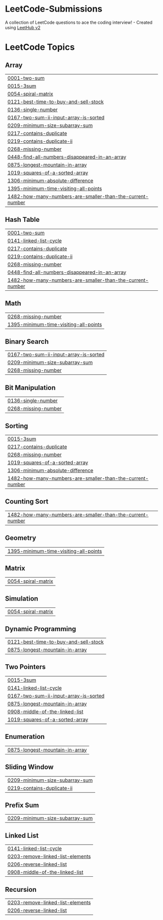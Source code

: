 # LeetCode-Submissions
A collection of LeetCode questions to ace the coding interview! - Created using [LeetHub v2](https://github.com/arunbhardwaj/LeetHub-2.0)

<!---LeetCode Topics Start-->
# LeetCode Topics
## Array
|  |
| ------- |
| [0001-two-sum](https://github.com/nihalshetty-boop/LeetCode-Submissions/tree/master/0001-two-sum) |
| [0015-3sum](https://github.com/nihalshetty-boop/LeetCode-Submissions/tree/master/0015-3sum) |
| [0054-spiral-matrix](https://github.com/nihalshetty-boop/LeetCode-Submissions/tree/master/0054-spiral-matrix) |
| [0121-best-time-to-buy-and-sell-stock](https://github.com/nihalshetty-boop/LeetCode-Submissions/tree/master/0121-best-time-to-buy-and-sell-stock) |
| [0136-single-number](https://github.com/nihalshetty-boop/LeetCode-Submissions/tree/master/0136-single-number) |
| [0167-two-sum-ii-input-array-is-sorted](https://github.com/nihalshetty-boop/LeetCode-Submissions/tree/master/0167-two-sum-ii-input-array-is-sorted) |
| [0209-minimum-size-subarray-sum](https://github.com/nihalshetty-boop/LeetCode-Submissions/tree/master/0209-minimum-size-subarray-sum) |
| [0217-contains-duplicate](https://github.com/nihalshetty-boop/LeetCode-Submissions/tree/master/0217-contains-duplicate) |
| [0219-contains-duplicate-ii](https://github.com/nihalshetty-boop/LeetCode-Submissions/tree/master/0219-contains-duplicate-ii) |
| [0268-missing-number](https://github.com/nihalshetty-boop/LeetCode-Submissions/tree/master/0268-missing-number) |
| [0448-find-all-numbers-disappeared-in-an-array](https://github.com/nihalshetty-boop/LeetCode-Submissions/tree/master/0448-find-all-numbers-disappeared-in-an-array) |
| [0875-longest-mountain-in-array](https://github.com/nihalshetty-boop/LeetCode-Submissions/tree/master/0875-longest-mountain-in-array) |
| [1019-squares-of-a-sorted-array](https://github.com/nihalshetty-boop/LeetCode-Submissions/tree/master/1019-squares-of-a-sorted-array) |
| [1306-minimum-absolute-difference](https://github.com/nihalshetty-boop/LeetCode-Submissions/tree/master/1306-minimum-absolute-difference) |
| [1395-minimum-time-visiting-all-points](https://github.com/nihalshetty-boop/LeetCode-Submissions/tree/master/1395-minimum-time-visiting-all-points) |
| [1482-how-many-numbers-are-smaller-than-the-current-number](https://github.com/nihalshetty-boop/LeetCode-Submissions/tree/master/1482-how-many-numbers-are-smaller-than-the-current-number) |
## Hash Table
|  |
| ------- |
| [0001-two-sum](https://github.com/nihalshetty-boop/LeetCode-Submissions/tree/master/0001-two-sum) |
| [0141-linked-list-cycle](https://github.com/nihalshetty-boop/LeetCode-Submissions/tree/master/0141-linked-list-cycle) |
| [0217-contains-duplicate](https://github.com/nihalshetty-boop/LeetCode-Submissions/tree/master/0217-contains-duplicate) |
| [0219-contains-duplicate-ii](https://github.com/nihalshetty-boop/LeetCode-Submissions/tree/master/0219-contains-duplicate-ii) |
| [0268-missing-number](https://github.com/nihalshetty-boop/LeetCode-Submissions/tree/master/0268-missing-number) |
| [0448-find-all-numbers-disappeared-in-an-array](https://github.com/nihalshetty-boop/LeetCode-Submissions/tree/master/0448-find-all-numbers-disappeared-in-an-array) |
| [1482-how-many-numbers-are-smaller-than-the-current-number](https://github.com/nihalshetty-boop/LeetCode-Submissions/tree/master/1482-how-many-numbers-are-smaller-than-the-current-number) |
## Math
|  |
| ------- |
| [0268-missing-number](https://github.com/nihalshetty-boop/LeetCode-Submissions/tree/master/0268-missing-number) |
| [1395-minimum-time-visiting-all-points](https://github.com/nihalshetty-boop/LeetCode-Submissions/tree/master/1395-minimum-time-visiting-all-points) |
## Binary Search
|  |
| ------- |
| [0167-two-sum-ii-input-array-is-sorted](https://github.com/nihalshetty-boop/LeetCode-Submissions/tree/master/0167-two-sum-ii-input-array-is-sorted) |
| [0209-minimum-size-subarray-sum](https://github.com/nihalshetty-boop/LeetCode-Submissions/tree/master/0209-minimum-size-subarray-sum) |
| [0268-missing-number](https://github.com/nihalshetty-boop/LeetCode-Submissions/tree/master/0268-missing-number) |
## Bit Manipulation
|  |
| ------- |
| [0136-single-number](https://github.com/nihalshetty-boop/LeetCode-Submissions/tree/master/0136-single-number) |
| [0268-missing-number](https://github.com/nihalshetty-boop/LeetCode-Submissions/tree/master/0268-missing-number) |
## Sorting
|  |
| ------- |
| [0015-3sum](https://github.com/nihalshetty-boop/LeetCode-Submissions/tree/master/0015-3sum) |
| [0217-contains-duplicate](https://github.com/nihalshetty-boop/LeetCode-Submissions/tree/master/0217-contains-duplicate) |
| [0268-missing-number](https://github.com/nihalshetty-boop/LeetCode-Submissions/tree/master/0268-missing-number) |
| [1019-squares-of-a-sorted-array](https://github.com/nihalshetty-boop/LeetCode-Submissions/tree/master/1019-squares-of-a-sorted-array) |
| [1306-minimum-absolute-difference](https://github.com/nihalshetty-boop/LeetCode-Submissions/tree/master/1306-minimum-absolute-difference) |
| [1482-how-many-numbers-are-smaller-than-the-current-number](https://github.com/nihalshetty-boop/LeetCode-Submissions/tree/master/1482-how-many-numbers-are-smaller-than-the-current-number) |
## Counting Sort
|  |
| ------- |
| [1482-how-many-numbers-are-smaller-than-the-current-number](https://github.com/nihalshetty-boop/LeetCode-Submissions/tree/master/1482-how-many-numbers-are-smaller-than-the-current-number) |
## Geometry
|  |
| ------- |
| [1395-minimum-time-visiting-all-points](https://github.com/nihalshetty-boop/LeetCode-Submissions/tree/master/1395-minimum-time-visiting-all-points) |
## Matrix
|  |
| ------- |
| [0054-spiral-matrix](https://github.com/nihalshetty-boop/LeetCode-Submissions/tree/master/0054-spiral-matrix) |
## Simulation
|  |
| ------- |
| [0054-spiral-matrix](https://github.com/nihalshetty-boop/LeetCode-Submissions/tree/master/0054-spiral-matrix) |
## Dynamic Programming
|  |
| ------- |
| [0121-best-time-to-buy-and-sell-stock](https://github.com/nihalshetty-boop/LeetCode-Submissions/tree/master/0121-best-time-to-buy-and-sell-stock) |
| [0875-longest-mountain-in-array](https://github.com/nihalshetty-boop/LeetCode-Submissions/tree/master/0875-longest-mountain-in-array) |
## Two Pointers
|  |
| ------- |
| [0015-3sum](https://github.com/nihalshetty-boop/LeetCode-Submissions/tree/master/0015-3sum) |
| [0141-linked-list-cycle](https://github.com/nihalshetty-boop/LeetCode-Submissions/tree/master/0141-linked-list-cycle) |
| [0167-two-sum-ii-input-array-is-sorted](https://github.com/nihalshetty-boop/LeetCode-Submissions/tree/master/0167-two-sum-ii-input-array-is-sorted) |
| [0875-longest-mountain-in-array](https://github.com/nihalshetty-boop/LeetCode-Submissions/tree/master/0875-longest-mountain-in-array) |
| [0908-middle-of-the-linked-list](https://github.com/nihalshetty-boop/LeetCode-Submissions/tree/master/0908-middle-of-the-linked-list) |
| [1019-squares-of-a-sorted-array](https://github.com/nihalshetty-boop/LeetCode-Submissions/tree/master/1019-squares-of-a-sorted-array) |
## Enumeration
|  |
| ------- |
| [0875-longest-mountain-in-array](https://github.com/nihalshetty-boop/LeetCode-Submissions/tree/master/0875-longest-mountain-in-array) |
## Sliding Window
|  |
| ------- |
| [0209-minimum-size-subarray-sum](https://github.com/nihalshetty-boop/LeetCode-Submissions/tree/master/0209-minimum-size-subarray-sum) |
| [0219-contains-duplicate-ii](https://github.com/nihalshetty-boop/LeetCode-Submissions/tree/master/0219-contains-duplicate-ii) |
## Prefix Sum
|  |
| ------- |
| [0209-minimum-size-subarray-sum](https://github.com/nihalshetty-boop/LeetCode-Submissions/tree/master/0209-minimum-size-subarray-sum) |
## Linked List
|  |
| ------- |
| [0141-linked-list-cycle](https://github.com/nihalshetty-boop/LeetCode-Submissions/tree/master/0141-linked-list-cycle) |
| [0203-remove-linked-list-elements](https://github.com/nihalshetty-boop/LeetCode-Submissions/tree/master/0203-remove-linked-list-elements) |
| [0206-reverse-linked-list](https://github.com/nihalshetty-boop/LeetCode-Submissions/tree/master/0206-reverse-linked-list) |
| [0908-middle-of-the-linked-list](https://github.com/nihalshetty-boop/LeetCode-Submissions/tree/master/0908-middle-of-the-linked-list) |
## Recursion
|  |
| ------- |
| [0203-remove-linked-list-elements](https://github.com/nihalshetty-boop/LeetCode-Submissions/tree/master/0203-remove-linked-list-elements) |
| [0206-reverse-linked-list](https://github.com/nihalshetty-boop/LeetCode-Submissions/tree/master/0206-reverse-linked-list) |
<!---LeetCode Topics End-->